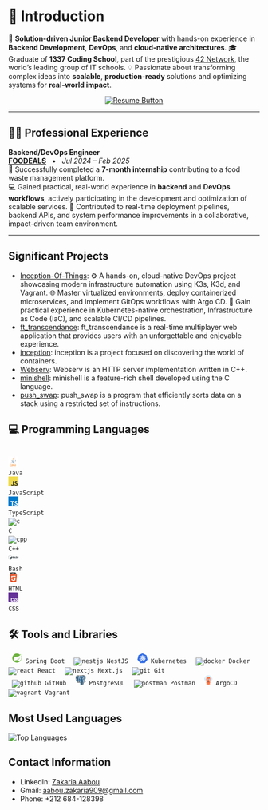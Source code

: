 # 🚀 Introduction

🎯 **Solution-driven Junior Backend Developer** with hands-on experience in **Backend Development**, **DevOps**, and **cloud-native architectures**. 🎓 Graduate of **1337 Coding School**, part of the prestigious [42 Network](https://www.42network.org/), the world’s leading group of IT schools. 💡 Passionate about transforming complex ideas into **scalable**, **production-ready** solutions and optimizing systems for **real-world impact**.


<p align="center">
  <a href="https://drive.google.com/file/d/1gZSnkRCUZhUK5ysn8lNH1lA6gtmF2SHb/view" target="_blank">
    <img src="https://img.shields.io/badge/📄%20View%20My%20Resume-blue?style=for-the-badge" alt="Resume Button"/>
  </a>
</p>

---

## 👨‍💼 Professional Experience

**Backend/DevOps Engineer**  
[**FOODEALS**](https://www.linkedin.com/company/foodeals/posts/?feedView=) &nbsp;&nbsp;•&nbsp;&nbsp; *Jul 2024 – Feb 2025*  
🧪 Successfully completed a **7-month internship** contributing to a food waste management platform.  
💻 Gained practical, real-world experience in **backend** and **DevOps workflows**, actively participating in the development and optimization of scalable services. 🚀 Contributed to real-time deployment pipelines, backend APIs, and system performance improvements in a collaborative, impact-driven team environment.

---

## Significant Projects

- [Inception-Of-Things](https://github.com/Ziko909/Inception-Of-Things): ⚙️ A hands-on, cloud-native DevOps project showcasing modern infrastructure automation using K3s, K3d, and Vagrant. 🌐 Master virtualized environments, deploy containerized microservices, and implement GitOps workflows with Argo CD. 🚀 Gain practical experience in Kubernetes-native orchestration, Infrastructure as Code (IaC), and scalable CI/CD pipelines.
- [ft_transcendance](https://github.com/Ziko909/ft_transcendance): ft_transcendance is a real-time multiplayer web application that provides users with an unforgettable and enjoyable experience.
- [inception](https://github.com/Ziko909/inception): inception is a project focused on discovering the world of containers.
- [Webserv](https://github.com/Ziko909/Webserv): Webserv is an HTTP server implementation written in C++.
- [minishell](https://github.com/Ziko909/minishell-42-cursus): minishell is a feature-rich shell developed using the C language.
- [push_swap](https://github.com/Ziko909/push_swap): push_swap is a program that efficiently sorts data on a stack using a restricted set of instructions.


## 💻 Programming Languages

<code> <img height="20" alt="java" src="https://raw.githubusercontent.com/github/explore/main/topics/java/java.png"> Java </code>
<code> <img height="20" alt="javascript" src="https://raw.githubusercontent.com/github/explore/80688e429a7d4ef2fca1e82350fe8e3517d3494d/topics/javascript/javascript.png"> JavaScript </code>
<code> <img height="20" alt="typescript" src="https://raw.githubusercontent.com/github/explore/80688e429a7d4ef2fca1e82350fe8e3517d3494d/topics/typescript/typescript.png"> TypeScript </code>
<code> <img height="20" alt="c" src="https://img.icons8.com/color/48/000000/c-programming.png"> C </code>
<code> <img height="20" alt="cpp" src="https://img.icons8.com/color/48/000000/c-plus-plus-logo.png"> C++ </code>
<code> <img height="20" alt="bash" src="https://raw.githubusercontent.com/github/explore/80688e429a7d4ef2fca1e82350fe8e3517d3494d/topics/bash/bash.png"> Bash </code>
<code> <img height="20" alt="html" src="https://raw.githubusercontent.com/github/explore/80688e429a7d4ef2fca1e82350fe8e3517d3494d/topics/html/html.png"> HTML </code>
<code> <img height="20" alt="css" src="https://raw.githubusercontent.com/github/explore/80688e429a7d4ef2fca1e82350fe8e3517d3494d/topics/css/css.png"> CSS </code>

## 🛠️ Tools and Libraries

<div>
  <code> <img height="20" alt="springboot" src="https://raw.githubusercontent.com/github/explore/main/topics/spring-boot/spring-boot.png"> Spring Boot </code>
  <code> <img height="20" alt="nestjs" src="https://img.icons8.com/color/48/ffffff/nestjs.png"> NestJS </code>
  <code> <img height="20" alt="kubernetes" src="https://raw.githubusercontent.com/github/explore/main/topics/kubernetes/kubernetes.png"> Kubernetes </code>
  <code> <img height="20" alt="docker" src="https://img.icons8.com/color/48/ffffff/docker.png"> Docker </code>
  <code> <img height="20" alt="react" src="https://img.icons8.com/color/48/ffffff/react-native.png"> React </code>
  <code> <img width="20" height="20" src="https://img.icons8.com/fluency-systems-filled/48/nextjs.png" alt="nextjs"/> Next.js </code>
  <code> <img height="20" alt="git" src="https://img.icons8.com/color/48/ffffff/git.png"> Git </code>
 </div>
<div>
   <code> <img height="20" alt="github" src="https://img.icons8.com/color/48/ffffff/github.png"> GitHub </code>
  <code> <img height="20" alt="postgresql" src="https://raw.githubusercontent.com/github/explore/main/topics/postgresql/postgresql.png"> PostgreSQL </code>
  <code> <img height="20" alt="postman" src="https://www.vectorlogo.zone/logos/getpostman/getpostman-icon.svg"> Postman </code>
  <code> <img height="20" alt="argocd" src="https://raw.githubusercontent.com/cncf/artwork/master/projects/argo/icon/color/argo-icon-color.svg"> ArgoCD </code>
<code> <img height="20" alt="vagrant" src="https://cdn.jsdelivr.net/gh/devicons/devicon/icons/vagrant/vagrant-original.svg"> Vagrant </code>
</div>

## Most Used Languages

![Top Languages](https://github-readme-stats.vercel.app/api/top-langs/?username=Ziko909&layout=compact&theme=dark)

## Contact Information

- LinkedIn: [Zakaria Aabou](https://www.linkedin.com/in/zakaria-aabou)
- Gmail: aabou.zakaria909@gmail.com
- Phone: +212 684-128398
